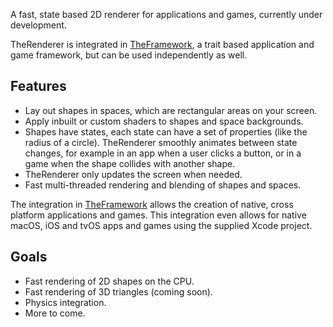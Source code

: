 A fast, state based 2D renderer for applications and games, currently under development.

TheRenderer is integrated in [TheFramework](https://github.com/markusmoenig/TheFramework), a trait based application and game framework, but can be used independently as well.

## Features

* Lay out shapes in spaces, which are rectangular areas on your screen.
* Apply inbuilt or custom shaders to shapes and space backgrounds.
* Shapes have states, each state can have a set of properties (like the radius of a circle). TheRenderer smoothly animates between state changes, for example in an app when a user clicks a button, or in a game when the shape collides with another shape.
* TheRenderer only updates the screen when needed.
* Fast multi-threaded rendering and blending of shapes and spaces.

The integration in [TheFramework](https://github.com/markusmoenig/TheFramework) allows the creation of native, cross platform applications and games. This integration even allows for native macOS, iOS and tvOS apps and games using the supplied Xcode project.

## Goals

* Fast rendering of 2D shapes on the CPU.
* Fast rendering of 3D triangles (coming soon).
* Physics integration.
* More to come.


